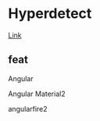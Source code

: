 # Hyperdetect

[Link](thesis-c714e.firebaseapp.com)

## feat

Angular

Angular Material2

angularfire2

